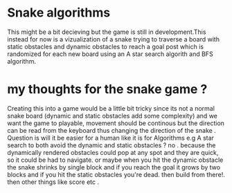 # Snake algorithms
This might be a bit decieving but the game is still in development.This instead for now is a vizualization of a snake trying to traverse a board with static obstacles and dynamic obstacles to reach a goal post which is randomized for each new board using an A star search algorith and BFS algorithm.

 # my thoughts for the snake game  ? 
Creating this into a game would be a little bit tricky since its not a normal snake board (dynamic and static obstacles add some complexity) and we want the game to playable, movement should be continous but the direction can be read from the keyboard thus changing the direction of the snake  . 
Question is will it be easier for a human like it is for Algorithms e.g A star search to both avoid the dynamic and static obstacles ? no . because the dynamically rendered obstacles could pop at any spot and they are quick, so it could be had to navigate. or maybe when you hit the dynamic obstacle the snake shrinks by single block and if you reach the goal it grows by two blocks and if you hit the static obstacles you're dead. then build from there!. then other things like score etc . 
  
